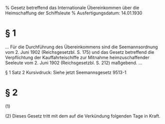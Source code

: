 % Gesetz betreffend das Internationale Übereinkommen über die Heimschaffung der Schiffsleute
% Ausfertigungsdatum: 14.01.1930
 
# § 1

... Für die Durchführung des Übereinkommens sind die Seemannsordnung vom 2. Juni 1902 (Reichsgesetzbl. S. 175) und das Gesetz betreffend die Verpflichtung der Kauffahrteischiffe zur Mitnahme heimzuschaffender Seeleute vom 2. Juni 1902 (Reichsgesetzbl. S. 212) maßgebend. ...

§ 1 Satz 2 Kursivdruck: Siehe jetzt Seemannsgesetz 9513-1

# § 2

(1)

(2) Dieses Gesetz tritt mit dem auf die Verkündung folgenden Tage in Kraft.
